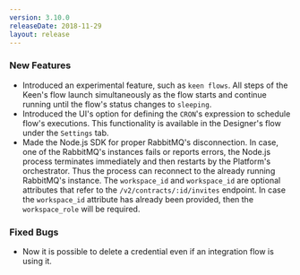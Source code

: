 ```yaml
---
version: 3.10.0
releaseDate: 2018-11-29
layout: release
---
```


### New Features

* Introduced an experimental feature, such as `keen flows`. All steps of the Keen's flow launch simultaneously as the flow starts and continue running until the flow's status changes to `sleeping`.
* Introduced the UI's option for defining the `CRON`'s expression to schedule flow's executions. This functionality is available in the Designer's flow under the `Settings` tab.
* Made the Node.js SDK for proper RabbitMQ's disconnection. In case, one of the RabbitMQ's instances fails or reports errors, the Node.js process terminates immediately and then restarts by the Platform's orchestrator. Thus the process can reconnect to the already running RabbitMQ's instance. 
The `workspace_id` and `workspace_id` are optional attributes
that refer to the `/v2/contracts/:id/invites` endpoint. In case the `workspace_id` attribute
has already been provided, then the `workspace_role` will be required.

### Fixed Bugs

* Now it is possible to delete a credential even if an integration flow is using it.
